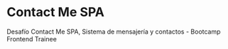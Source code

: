 # Contact Me SPA
Desafío Contact Me SPA, Sistema de mensajería y contactos - Bootcamp Frontend Trainee